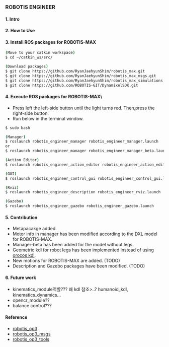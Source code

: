 ### ROBOTIS ENGINEER

#### 1. Intro

#### 2. How to Use

#### 3. Install ROS packages for ROBOTIS-MAX
```sh
(Move to your catkin workspace)
$ cd ~/catkin_ws/src/

(Download packages)
$ git clone https://github.com/RyanJaehyunShim/robotis_max.git
$ git clone https://github.com/RyanJaehyunShim/robotis_max_msgs.git
$ git clone https://github.com/RyanJaehyunShim/robotis_max_simulations.git
$ git clone https://github.com/ROBOTIS-GIT/DynamixelSDK.git
```

#### 4. Execute ROS packages for ROBOTIS-MAX\
- Press left the left-side button until the light turns red. Then,press the right-side button.
- Run below in the terminal window.
```sh
$ sudo bash

(Manager)
$ roslaunch robotis_engineer_manager robotis_engineer_manager.launch
or
$ roslaunch robotis_engineer_manager robotis_engineer_manager_beta.launch (if using the no-leg-version)

(Action Editor)
$ roslaunch robotis_engineer_action_editor robotis_engineer_action_editor.launch

(GUI)
$ roslaunch robotis_engineer_control_gui robotis_engineer_control_gui.launch

(Rviz)
$ roslaunch robotis_engineer_description robotis_engineer_rviz.launch

(Gazebo)
$ roslaunch robotis_engineer_gazebo robotis_engineer_gazebo.launch
```
#### 5. Contribution
- Metapacakge added.
- Motor info in manager has been modified according to the DXL model for ROBOTIS-MAX.
- Manager-beta has been added for the model without legs.
- Geometric kdl for robot legs has been implemented instead of using [orocos kdl](http://www.orocos.org/kdl).
- New motions for ROBOTIS-MAX are added. (TODO)
- Description and Gazebo packages have been modified. (TODO)

#### 6. Future work
- kinematics_module역할??? 왜 kdl 참조>..?   humanoid_kdl, kinematics_dynamics...
- opencr_module??
- balance control???

#### Reference
- [robotis_op3](https://github.com/ROBOTIS-GIT/ROBOTIS-OP3)
- [robotis_op3_msgs](https://github.com/ROBOTIS-GIT/ROBOTIS-OP3-msgs)
- [robotis_op3_tools](https://github.com/ROBOTIS-GIT/ROBOTIS-OP3-Tools)
